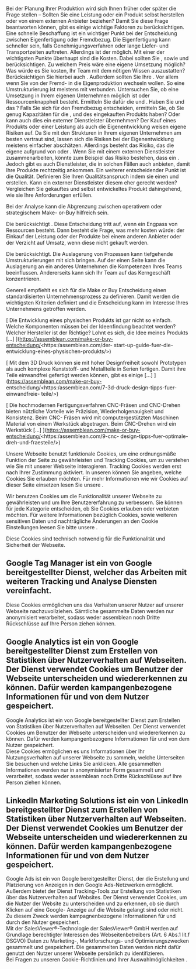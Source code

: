 Bei der Planung Ihrer Produktion wird sich Ihnen früher oder später die Frage
stellen – Sollten Sie eine Leistung oder ein Produkt selbst herstellen oder von
einem externen Anbieter beziehen? Damit Sie diese Frage beantworten können, gibt
es einige wichtige Faktoren zu berücksichtigen. Eine schnelle Beschaffung ist
ein wichtiger Punkt bei der Entscheidung zwischen Eigenfertigung oder
Fremdbezug. Die Eigenfertigung kann schneller sein, falls Genehmigungsverfahren
oder lange Liefer- und Transportzeiten auftreten. Allerdings ist der möglich.
Mit einer der wichtigsten Punkte überhaupt sind die Kosten. Dabei sollten Sie ,
sowie und berücksichtigen. Zu welchem Preis wäre eine eigene Umsetzung möglich?
Was würde es Sie kosten, Ihr Team mit dem nötigen Wissen auszustatten?
Berücksichtigen Sie hierbei auch . Außerdem sollten Sie Ihre . Vor allem wenn
Sie von der Fremd- in die Eigenproduktion wechseln wollen. So eine
Umstrukturierung ist meistens mit verbunden. Untersuchen Sie, ob eine Umsetzung
in Ihrem eigenen Unternehmen möglich ist oder Ressourcenknappheit besteht.
Ermitteln Sie dafür die und . Haben Sie und das ? Falls Sie sich für den
Fremdbezug entscheiden, ermitteln Sie, ob Sie genug Kapazitäten für die , und
des eingekauften Produkts haben? Oder kann auch dies ein externer Dienstleister
übernehmen? Der Kauf eines Produkts oder einer Leistung als auch die
Eigenentwicklung weisen eigene Risiken auf. Da Sie mit den Strukturen in Ihrem
eigenen Unternehmen am besten vertraut sind, lassen sich die Risiken bei der
Eigenentwicklung meistens einfacher abschätzen. Allerdings besteht das Risiko,
das die eigene aufgrund von oder . Wenn Sie mit einem externen Dienstleister
zusammenarbeiten, könnte zum Beispiel das Risiko bestehen, dass ein . Jedoch
gibt es auch Dienstleister, die in solchen Fällen auch anbieten, damit Ihre
Produkte rechtzeitig ankommen. Ein weiterer entscheidender Punkt ist die
Qualität. Definieren Sie Ihren Qualitätsanspruch indem sie einen und erstellen.
Kann ein externer Dienstleister diesem eher gerecht werden? Vergleichen Sie
gekauftes und selbst entwickeltes Produkt dahingehend, wie sie Ihre
Anforderungen erfüllen.

Bei der Analyse kann die Abgrenzung zwischen operativem oder strategischem Make-
or-Buy hilfreich sein.

Die berücksichtigt . Diese Entscheidung tritt auf, wenn ein Engpass von
Ressourcen besteht. Dann besteht die Frage, was mehr kosten würde: der Einkauf
der Leistung oder der Produkte bei einem anderen Anbieter oder der Verzicht auf
Umsatz, wenn diese nicht gekauft werden.

Die berücksichtigt. Die Auslagerung von Prozessen kann tiefgehende
Umstrukturierungen mit sich bringen. Auf der einen Seite kann die Auslagerung an
ein anderes Unternehmen die Kompetenzen Ihres Teams beeinflussen. Andererseits
kann sich Ihr Team auf das Kerngeschäft konzentrieren.

Generell empfiehlt es sich für die Make or Buy Entscheidung einen
standardisierten Unternehmensprozess zu definieren. Damit werden die wichtigsten
Kriterien definiert und die Entscheidung kann im Interesse Ihres Unternehmens
getroffen werden.

[ Die Entwicklung eines physischen Produkts ist gar nicht so einfach. Welche
Komponenten müssen bei der Ideenfindung beachtet werden? Welcher Hersteller ist
der Richtige? Lohnt es sich, die Idee meines Produkts […]
](https://assemblean.com/make-or-buy-entscheidung/<https:/assemblean.com/der-
start-up-guide-fuer-die-entwicklung-eines-physischen-produkts/>)

[ Mit dem 3D Druck können sie mit hoher Designfreiheit sowohl Prototypen als
auch komplexe Kunststoff- und Metallteile in Serien fertigen. Damit ihre Teile
einwandfrei gefertigt werden können, gibt es einige […]
](https://assemblean.com/make-or-buy-
entscheidung/<https:/assemblean.com/7-3d-druck-design-tipps-fuer-einwandfreie-
teile/>)

[ Die hochmodernen Fertigungsverfahren CNC-Fräsen und CNC-Drehen bieten
nützliche Vorteile wie Präzision, Wiederholgenauigkeit und Konsistenz. Beim CNC-
Fräsen wird mit computergestützten Maschinen Material von einem Werkstück
abgetragen. Beim CNC-Drehen wird ein Werkstück […]
](https://assemblean.com/make-or-buy-entscheidung/<https:/assemblean.com/9-cnc-
design-tipps-fuer-optimale-dreh-und-fraesteile/>)

Unsere Webseite benutzt funktionale Cookies, um eine ordnungsmäße Funktion der
Seite zu gewährleisten und Tracking Cookies, um zu verstehen wie Sie mit unserer
Webseite interagieren. Tracking Cookies werden erst nach Ihrer Zustimmung
aktiviert. In unseren können Sie angeben, welche Cookies Sie erlauben möchten.
Für mehr Informationen wie wir Cookies auf dieser Seite einsetzen lesen Sie
unsere .

Wir benutzen Cookies um die Funktionalität unserer Webseite zu gewährleisten und
um Ihre Benutzererfahrung zu verbessern. Sie können für jede Kategorie
entscheiden, ob Sie Cookies erlauben oder verbieten möchten. Für weitere
Informationen bezüglich Cookies, sowie weiteren sensitiven Daten und
nachträgliche Änderungen an den Cookie Einstellungen leesen Sie bitte unsere .

Diese Cookies sind technisch notwendig für die Funktionalität und Sicherheit der
Webseite.

Google Tag Manager ist ein von Google bereitgestellter Dienst, welcher das
Arbeiten mit weiteren Tracking und Analyse Diensten vereinfacht.  
---  
Diese Cookies ermöglichen uns das Verhalten unserer Nutzer auf unserer Webseite
nachzuvollziehen. Sämtliche gesammelte Daten werden nur anonymisiert
verarbeitet, sodass weder assemblean noch Dritte Rückschlüsse auf Ihre Person
ziehen können.

Google Analytics ist ein von Google bereitgestellter Dienst zum Erstellen von
Statistiken über Nutzerverhalten auf Webseiten. Der Dienst verwendet Cookies um
Benutzer der Webseite unterscheiden und wiedererkennen zu können. Dafür werden
kampangenbezogene Informationen für und von dem Nutzer gespeichert.  
---  
Google Analytics ist ein von Google bereitgestellter Dienst zum Erstellen von
Statistiken über Nutzerverhalten auf Webseiten. Der Dienst verwendet Cookies um
Benutzer der Webseite unterscheiden und wiedererkennen zu können. Dafür werden
kampangenbezogene Informationen für und von dem Nutzer gespeichert.  
Diese Cookies ermöglichen es uns Informationen über Ihr Nutzungsverhalten auf
unserer Webseite zu sammeln, welche Unterseiten Sie besuchen und welche Links
Sie anklicken. Alle gesammelten Informationen werden nur in anonymisierter Form
gesammelt und verarbeitet, sodass weder assemblean noch Dritte Rückschlüsse auf
Ihre Person ziehen können.

LinkedIn Marketing Solutions ist ein von LinkedIn bereitgestellter Dienst zum
Erstellen von Statistiken über Nutzerverhalten auf Webseiten. Der Dienst
verwendet Cookies um Benutzer der Webseite unterscheiden und wiedererkennen zu
können. Dafür werden kampangenbezogene Informationen für und von dem Nutzer
gespeichert.  
---  
Google Ads ist ein von Google bereitgestellter Dienst, der die Erstellung und
Platzierung von Anzeigen in den Google Ads-Netzwerken ermöglicht. Außerdem
bietet der Dienst Tracking-Tools zur Erstellung von Statistiken über das
Nutzerverhalten auf Websites. Der Dienst verwendet Cookies, um die Nutzer der
Website zu unterscheiden und zu erkennen, ob sie durch Klicken auf eine Google-
Anzeige auf die Website gelangt sind oder nicht. Zu diesem Zweck werden
kampagnenbezogene Informationen für und durch den Nutzer gespeichert.  
Mit der SalesViewer®-Technologie der SalesViewer® GmbH werden auf Grundlage
berechtigter Interessen des Webseitenbetreibers (Art. 6 Abs.1 lit.f DSGVO) Daten
zu Marketing-, Marktforschungs- und Optimierungszwecken gesammelt und
gespeichert. Die gesammelten Daten werden nicht dafür genutzt den Nutzer unserer
Webseite persönlich zu identifizieren.  
Bei Fragen zu unseren Cookie-Richtlinien und Ihrer Auswahlmöglichkeiten .

